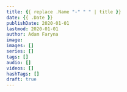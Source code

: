 ```yaml
---
title: {{ replace .Name "-" " " | title }}
date: {{ .Date }}
publishDate: 2020-01-01
lastmod: 2020-01-01
author: Adam Faryna
image:
images: []
series: []
tags: []
audio: []
videos: []
hashTags: []
draft: true
---
```

